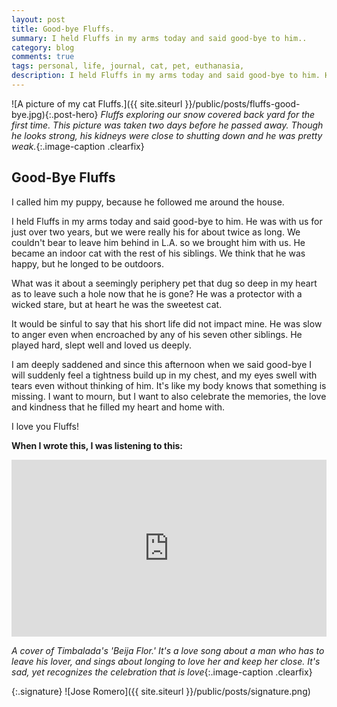 ```yaml
---
layout: post
title: Good-bye Fluffs.
summary: I held Fluffs in my arms today and said good-bye to him..
category: blog
comments: true
tags: personal, life, journal, cat, pet, euthanasia, 
description: I held Fluffs in my arms today and said good-bye to him. He was with us for just over two years, but we were really his for about twice as long.
---
```


![A picture of my cat Fluffs.]({{ site.siteurl }}/public/posts/fluffs-good-bye.jpg){:.post-hero}
*Fluffs exploring our snow covered back yard for the first time. This picture was taken two days before he passed away. Though he looks strong, his kidneys were close to shutting down and he was pretty weak.*{:.image-caption .clearfix}

## Good-Bye Fluffs
I called him my puppy, because he followed me around the house.

I held Fluffs in my arms today and said good-bye to him. He was with us for just over two years, but we were really his for about twice as long. We couldn't bear to leave him behind in L.A. so we brought him with us. He became an indoor cat with the rest of his siblings. We think that he was happy, but he longed to be outdoors. 

What was it about a seemingly periphery pet that dug so deep in my heart as to leave such a hole now that he is gone? He was a protector with a wicked stare, but at heart he was the sweetest cat. 

It would be sinful to say that his short life did not impact mine. He was slow to anger even when encroached by any of his seven other siblings. He played hard, slept well and loved us deeply.

I am deeply saddened and since this afternoon when we said good-bye I will suddenly feel a tightness build up in my chest, and my eyes swell with tears even without thinking of him. It's like my body knows that something is missing. I want to mourn, but I want to also celebrate the memories, the love and kindness that he filled my heart and home with. 

I love you Fluffs!

 
**When I wrote this, I was listening to this:**
 <style>.embed-container { position: relative; padding-bottom: 56.25%; height: 0; overflow: hidden; max-width: 100%; } .embed-container iframe, .embed-container object, .embed-container embed { position: absolute; top: 0; left: 0; width: 100%; height: 100%; }</style>
<div class='embed-container'><iframe src='https://www.youtube.com/embed/XoH86W6CM_A?rel=0&amp;t=27s&amp;showinfo=0' frameborder='0' allowfullscreen></iframe></div>

*A cover of Timbalada's 'Beija Flor.' It's a love song about a man who has to leave his lover, and sings about longing to love her and keep her close. It's sad, yet recognizes the celebration that is love*{:.image-caption .clearfix}

{:.signature}
![Jose Romero]({{ site.siteurl }}/public/posts/signature.png)